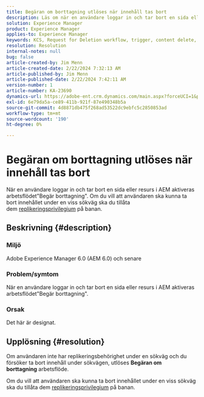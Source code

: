 ```yaml
---
title: Begäran om borttagning utlöses när innehåll tas bort
description: Läs om när en användare loggar in och tar bort en sida eller en resurs i AEM. Arbetsflödet"Begär borttagning" aktiveras.
solution: Experience Manager
product: Experience Manager
applies-to: Experience Manager
keywords: KCS, Request for Deletion workflow, trigger, content delete, AEM 6.0, Adobe Experience Manager 6.0, FAQ
resolution: Resolution
internal-notes: null
bug: false
article-created-by: Jim Menn
article-created-date: 2/22/2024 7:32:13 AM
article-published-by: Jim Menn
article-published-date: 2/22/2024 7:42:11 AM
version-number: 1
article-number: KA-23690
dynamics-url: https://adobe-ent.crm.dynamics.com/main.aspx?forceUCI=1&pagetype=entityrecord&etn=knowledgearticle&id=6fc7b07a-54d1-ee11-9079-6045bd006268
exl-id: 6e79da5a-ce89-411b-921f-87e490348b5a
source-git-commit: 4d8871db475f268ad53522dc9ebfc5c2850853ad
workflow-type: tm+mt
source-wordcount: '190'
ht-degree: 0%

---
```


# Begäran om borttagning utlöses när innehåll tas bort


När en användare loggar in och tar bort en sida eller resurs i AEM aktiveras arbetsflödet&quot;Begär borttagning&quot;. Om du vill att användaren ska kunna ta bort innehållet under en viss sökväg ska du tillåta dem [replikeringsprivilegium](https://experienceleague.adobe.com/docs/experience-manager-release-information/aem-release-updates/previous-updates/aem-previous-versions.html) på banan.

## Beskrivning {#description}


### Miljö

Adobe Experience Manager 6.0 (AEM 6.0) och senare

### Problem/symtom

När en användare loggar in och tar bort en sida eller resurs i AEM aktiveras arbetsflödet&quot;Begär borttagning&quot;.

### Orsak

Det här är designat.


## Upplösning {#resolution}


Om användaren inte har replikeringsbehörighet under en sökväg och du försöker ta bort innehåll under sökvägen, utlöses <b>Begäran om borttagning</b> arbetsflöde.

Om du vill att användaren ska kunna ta bort innehållet under en viss sökväg ska du tillåta dem [replikeringsprivilegium](https://experienceleague.adobe.com/docs/experience-manager-release-information/aem-release-updates/previous-updates/aem-previous-versions.html) på banan.
